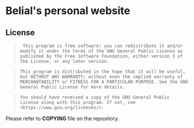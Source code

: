 # Belial's personal website

## License

>      This program is free software: you can redistribute it and/or modify it under the terms of the GNU General Public License as published by the Free Software Foundation, either version 3 of the License, or any later version.

>     This program is distributed in the hope that it will be useful, but WITHOUT ANY WARRANTY; without even the implied warranty of MERCHANTABILITY or FITNESS FOR A PARTICULAR PURPOSE. See the GNU General Public License for more details.

>     You should have received a copy of the GNU General Public License along with this program. If not, see <https://www.gnu.org/licenses/>.

Please refer to __COPYING__ file on the repository.
